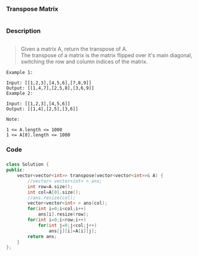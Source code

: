 ### Transpose Matrix <h1>
### Description <h2>
> Given a matrix A, return the transpose of A.  
> The transpose of a matrix is the matrix flipped over it's main diagonal, switching the row and column indices of the matrix.
```
Example 1:

Input: [[1,2,3],[4,5,6],[7,8,9]]
Output: [[1,4,7],[2,5,8],[3,6,9]]
Example 2:

Input: [[1,2,3],[4,5,6]]
Output: [[1,4],[2,5],[3,6]]
```
```
Note:

1 <= A.length <= 1000
1 <= A[0].length <= 1000
```
### Code <h3>
```C++
class Solution {
public:
    vector<vector<int>> transpose(vector<vector<int>>& A) {
        //vector< vector<int> > ans;
        int row=A.size();
        int col=A[0].size();
        //ans.resize(col);
        vector<vector<int> > ans(col);
        for(int i=0;i<col;i++)
            ans[i].resize(row);
        for(int i=0;i<row;i++)
            for(int j=0;j<col;j++)
                ans[j][i]=A[i][j];
        return ans;
    }
};
```
